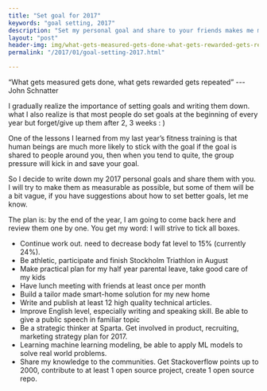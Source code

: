 ```yaml
---
title: "Set goal for 2017"
keywords: "goal setting, 2017"
description: "Set my personal goal and share to your friends makes me more likely to stick to them"
layout: "post"
header-img: img/what-gets-measured-gets-done-what-gets-rewarded-gets-repeated-248284.jpg
permalink: "/2017/01/goal-setting-2017.html"

---
```



>
“What gets measured gets done, what gets rewarded gets repeated”
--- John Schnatter


I gradually realize the importance of setting goals and writing them down. what I also realize is that most people do set goals at the beginning of every year but forget/give up them after 2, 3 weeks : )

One of the lessons I learned from my last year’s fitness training is that human beings are much more likely to stick with the goal if the goal is shared to people around you, then when you tend to quite, the group pressure will kick in and save your goal.

So I decide to write down my 2017 personal goals and share them with you. I will try to make them as measurable as possible, but some of them will be a bit vague, if you have suggestions about how to set better goals, let me know.

The plan is: by the end of the year, I am going to come back here and review them one by one. You get my word: I will strive to tick all boxes.



* Continue work out. need to decrease body fat level to 15% (currently 24%).
* Be athletic,  participate and finish Stockholm Triathlon in August
* Make practical plan for my half year parental leave, take good care of my kids
* Have lunch meeting with friends at least once per month
* Build a tailor made smart-home solution for my new home
* Write and publish at least 12 high quality technical articles.
* Improve English level, especially writing and speaking skill. Be able to give a public speech in familiar topic
* Be a strategic thinker at Sparta. Get involved in product, recruiting, marketing strategy plan for 2017.
* Learning machine learning modeling, be able to apply ML models to solve real world problems.
* Share my knowledge to the communities. Get Stackoverflow points up to 2000, contribute to at least 1 open source project, create 1 open source repo.
